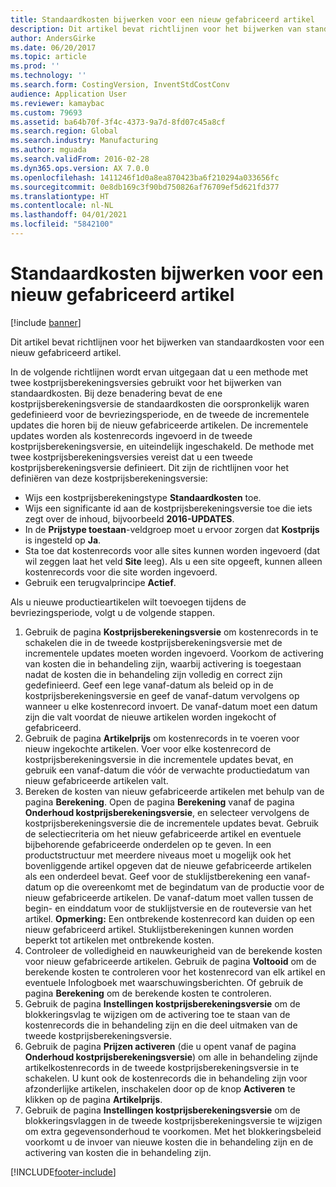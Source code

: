 ```yaml
---
title: Standaardkosten bijwerken voor een nieuw gefabriceerd artikel
description: Dit artikel bevat richtlijnen voor het bijwerken van standaardkosten voor een nieuw gefabriceerd artikel.
author: AndersGirke
ms.date: 06/20/2017
ms.topic: article
ms.prod: ''
ms.technology: ''
ms.search.form: CostingVersion, InventStdCostConv
audience: Application User
ms.reviewer: kamaybac
ms.custom: 79693
ms.assetid: ba64b70f-3f4c-4373-9a7d-8fd07c45a8cf
ms.search.region: Global
ms.search.industry: Manufacturing
ms.author: mguada
ms.search.validFrom: 2016-02-28
ms.dyn365.ops.version: AX 7.0.0
ms.openlocfilehash: 1411246f1d0a8ea870423ba6f210294a033656fc
ms.sourcegitcommit: 0e8db169c3f90bd750826af76709ef5d621fd377
ms.translationtype: HT
ms.contentlocale: nl-NL
ms.lasthandoff: 04/01/2021
ms.locfileid: "5842100"
---
```

# <a name="update-standard-costs-for-a-new-manufactured-item"></a>Standaardkosten bijwerken voor een nieuw gefabriceerd artikel

[!include [banner](../includes/banner.md)]

Dit artikel bevat richtlijnen voor het bijwerken van standaardkosten voor een nieuw gefabriceerd artikel. 

In de volgende richtlijnen wordt ervan uitgegaan dat u een methode met twee kostprijsberekeningsversies gebruikt voor het bijwerken van standaardkosten. Bij deze benadering bevat de ene kostprijsberekeningsversie de standaardkosten die oorspronkelijk waren gedefinieerd voor de bevriezingsperiode, en de tweede de incrementele updates die horen bij de nieuw gefabriceerde artikelen. De incrementele updates worden als kostenrecords ingevoerd in de tweede kostprijsberekeningsversie, en uiteindelijk ingeschakeld. De methode met twee kostprijsberekeningsversies vereist dat u een tweede kostprijsberekeningsversie definieert. Dit zijn de richtlijnen voor het definiëren van deze kostprijsberekeningsversie:

-   Wijs een kostprijsberekeningstype **Standaardkosten** toe.
-   Wijs een significante id aan de kostprijsberekeningsversie toe die iets zegt over de inhoud, bijvoorbeeld **2016-UPDATES**.
-   In de **Prijstype toestaan**-veldgroep moet u ervoor zorgen dat **Kostprijs** is ingesteld op **Ja**.
-   Sta toe dat kostenrecords voor alle sites kunnen worden ingevoerd (dat wil zeggen laat het veld **Site** leeg). Als u een site opgeeft, kunnen alleen kostenrecords voor die site worden ingevoerd.
-   Gebruik een terugvalprincipe **Actief**.

Als u nieuwe productieartikelen wilt toevoegen tijdens de bevriezingsperiode, volgt u de volgende stappen.

1.  Gebruik de pagina **Kostprijsberekeningsversie** om kostenrecords in te schakelen die in de tweede kostprijsberekeningsversie met de incrementele updates moeten worden ingevoerd. Voorkom de activering van kosten die in behandeling zijn, waarbij activering is toegestaan nadat de kosten die in behandeling zijn volledig en correct zijn gedefinieerd. Geef een lege vanaf-datum als beleid op in de kostprijsberekeningsversie en geef de vanaf-datum vervolgens op wanneer u elke kostenrecord invoert. De vanaf-datum moet een datum zijn die valt voordat de nieuwe artikelen worden ingekocht of gefabriceerd.
2.  Gebruik de pagina **Artikelprijs** om kostenrecords in te voeren voor nieuw ingekochte artikelen. Voer voor elke kostenrecord de kostprijsberekeningsversie in die incrementele updates bevat, en gebruik een vanaf-datum die vóór de verwachte productiedatum van nieuw gefabriceerde artikelen valt.
3.  Bereken de kosten van nieuw gefabriceerde artikelen met behulp van de pagina **Berekening**. Open de pagina **Berekening** vanaf de pagina **Onderhoud kostprijsberekeningsversie**, en selecteer vervolgens de kostprijsberekeningsversie die de incrementele updates bevat. Gebruik de selectiecriteria om het nieuw gefabriceerde artikel en eventuele bijbehorende gefabriceerde onderdelen op te geven. In een productstructuur met meerdere niveaus moet u mogelijk ook het bovenliggende artikel opgeven dat de nieuwe gefabriceerde artikelen als een onderdeel bevat. Geef voor de stuklijstberekening een vanaf-datum op die overeenkomt met de begindatum van de productie voor de nieuw gefabriceerde artikelen. De vanaf-datum moet vallen tussen de begin- en einddatum voor de stuklijstversie en de routeversie van het artikel. **Opmerking:** Een ontbrekende kostenrecord kan duiden op een nieuw gefabriceerd artikel. Stuklijstberekeningen kunnen worden beperkt tot artikelen met ontbrekende kosten.
4.  Controleer de volledigheid en nauwkeurigheid van de berekende kosten voor nieuw gefabriceerde artikelen. Gebruik de pagina **Voltooid** om de berekende kosten te controleren voor het kostenrecord van elk artikel en eventuele Infologboek met waarschuwingsberichten. Of gebruik de pagina **Berekening** om de berekende kosten te controleren.
5.  Gebruik de pagina **Instellingen kostprijsberekeningsversie** om de blokkeringsvlag te wijzigen om de activering toe te staan van de kostenrecords die in behandeling zijn en die deel uitmaken van de tweede kostprijsberekeningsversie.
6.  Gebruik de pagina **Prijzen activeren** (die u opent vanaf de pagina **Onderhoud kostprijsberekeningsversie**) om alle in behandeling zijnde artikelkostenrecords in de tweede kostprijsberekeningsversie in te schakelen. U kunt ook de kostenrecords die in behandeling zijn voor afzonderlijke artikelen, inschakelen door op de knop **Activeren** te klikken op de pagina **Artikelprijs**.
7.  Gebruik de pagina **Instellingen kostprijsberekeningsversie** om de blokkeringsvlaggen in de tweede kostprijsberekeningsversie te wijzigen om extra gegevensonderhoud te voorkomen. Met het blokkeringsbeleid voorkomt u de invoer van nieuwe kosten die in behandeling zijn en de activering van kosten die in behandeling zijn.






[!INCLUDE[footer-include](../../includes/footer-banner.md)]